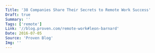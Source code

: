```yaml
---
Title: '38 Companies Share Their Secrets to Remote Work Success'
Draft: true
Summary: ''
Tags: ['remote']
Link: '//blog.proven.com/remote-work#leon-barnard'
Date: 2016-07-05
Source: 'Proven Blog'
Img: ''
---
```

